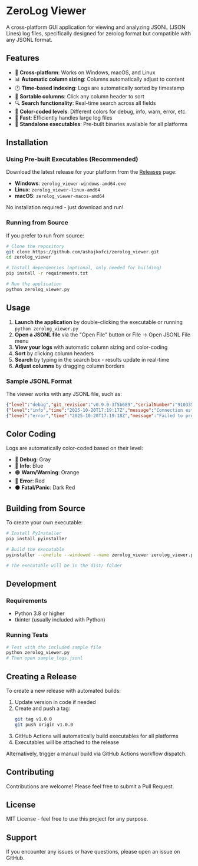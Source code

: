 # ZeroLog Viewer

A cross-platform GUI application for viewing and analyzing JSONL (JSON Lines) log files, specifically designed for zerolog format but compatible with any JSONL format.

## Features

- 📂 **Cross-platform**: Works on Windows, macOS, and Linux
- 📊 **Automatic column sizing**: Columns automatically adjust to content
- 🕐 **Time-based indexing**: Logs are automatically sorted by timestamp
- 🔄 **Sortable columns**: Click any column header to sort
- 🔍 **Search functionality**: Real-time search across all fields
- 🎨 **Color-coded levels**: Different colors for debug, info, warn, error, etc.
- 🚀 **Fast**: Efficiently handles large log files
- 💾 **Standalone executables**: Pre-built binaries available for all platforms

## Installation

### Using Pre-built Executables (Recommended)

Download the latest release for your platform from the [Releases](https://github.com/ashajkofci/zerolog_viewer/releases) page:

- **Windows**: `zerolog_viewer-windows-amd64.exe`
- **Linux**: `zerolog_viewer-linux-amd64`
- **macOS**: `zerolog_viewer-macos-amd64`

No installation required - just download and run!

### Running from Source

If you prefer to run from source:

```bash
# Clone the repository
git clone https://github.com/ashajkofci/zerolog_viewer.git
cd zerolog_viewer

# Install dependencies (optional, only needed for building)
pip install -r requirements.txt

# Run the application
python zerolog_viewer.py
```

## Usage

1. **Launch the application** by double-clicking the executable or running `python zerolog_viewer.py`
2. **Open a JSONL file** via the "Open File" button or File → Open JSONL File menu
3. **View your logs** with automatic column sizing and color-coding
4. **Sort** by clicking column headers
5. **Search** by typing in the search box - results update in real-time
6. **Adjust columns** by dragging column borders

### Sample JSONL Format

The viewer works with any JSONL file, such as:

```json
{"level":"debug","git_revision":"v0.9.0-3f5b689","serialNumber":"910335","organizationID":"67e59f3d11d57bb940742d07","deviceID":"68cd61eaadba4ed22ccdc080","duration":2.750617,"time":"2025-10-20T17:19:16Z","message":"Device found"}
{"level":"info","time":"2025-10-20T17:19:17Z","message":"Connection established"}
{"level":"error","time":"2025-10-20T17:19:18Z","message":"Failed to process request"}
```

## Color Coding

Logs are automatically color-coded based on their level:

- 🔵 **Debug**: Gray
- 🔵 **Info**: Blue
- 🟠 **Warn/Warning**: Orange
- 🔴 **Error**: Red
- ⚫ **Fatal/Panic**: Dark Red

## Building from Source

To create your own executable:

```bash
# Install PyInstaller
pip install pyinstaller

# Build the executable
pyinstaller --onefile --windowed --name zerolog_viewer zerolog_viewer.py

# The executable will be in the dist/ folder
```

## Development

### Requirements

- Python 3.8 or higher
- tkinter (usually included with Python)

### Running Tests

```bash
# Test with the included sample file
python zerolog_viewer.py
# Then open sample_logs.jsonl
```

## Creating a Release

To create a new release with automated builds:

1. Update version in code if needed
2. Create and push a tag:
   ```bash
   git tag v1.0.0
   git push origin v1.0.0
   ```
3. GitHub Actions will automatically build executables for all platforms
4. Executables will be attached to the release

Alternatively, trigger a manual build via GitHub Actions workflow dispatch.

## Contributing

Contributions are welcome! Please feel free to submit a Pull Request.

## License

MIT License - feel free to use this project for any purpose.

## Support

If you encounter any issues or have questions, please open an issue on GitHub.
